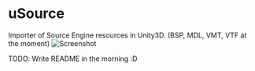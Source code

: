 # uSource
Importer of Source Engine resources in Unity3D. (BSP, MDL, VMT, VTF at the moment)
![Screenshot](Pic1.png)

TODO: Write README in the morning :D
